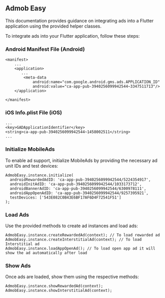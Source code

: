 ## **Admob Easy**

This documentation provides guidance on integrating ads into a Flutter application using the provided helper classes.

To integrate ads into your Flutter application, follow these steps:

### Android Manifest File (Android)
```
<manifest>
    ...
    <application>
       ...
        <meta-data
            android:name="com.google.android.gms.ads.APPLICATION_ID"
            android:value="ca-app-pub-3940256099942544~3347511713"/>
    </application>

</manifest>
```

### iOS Info.plist File (iOS)
```
...
<key>GADApplicationIdentifier</key>
<string>ca-app-pub-3940256099942544~1458002511</string>
...
```

### Initialize MobileAds
To enable ad support, initialize MobileAds by providing the necessary ad unit IDs and test devices:
```
AdmobEasy.instance.initialize(
  androidRewardedAdID: 'ca-app-pub-3940256099942544/5224354917',
  androidInitAdID: 'ca-app-pub-3940256099942544/1033173712',
  androidBannerAdID: 'ca-app-pub-3940256099942544/6300978111',
  androidAppOpenAdID: 'ca-app-pub-3940256099942544/9257395921',
  testDevices: ['543E082C0B43E6BF17AF6D4F72541F51']
);
```

### Load Ads
Use the provided methods to create ad instances and load ads:
```
AdmobEasy.instance.createRewardedAd(context); // To load rewarded ad
AdmobEasy.instance.createInterstitialAd(context); // To load Interstitial ad
AdmobEasy.instance.loadAppOpenAd(); // To load open app ad it will show the ad automatically after load
```

### Show Ads
Once ads are loaded, show them using the respective methods:
```
AdmobEasy.instance.showRewardedAd(context);
AdmobEasy.instance.showInterstitialAd(context);
```
